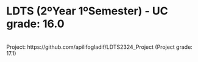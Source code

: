 # LDTS (2ºYear 1ºSemester) - UC grade: 16.0

<br>
Project: https://github.com/apilifogladif/LDTS2324_Project  (Project grade: 17.1)
